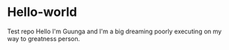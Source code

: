 # Hello-world
Test repo
Hello I'm Guunga and I'm a big dreaming poorly executing on my way to greatness person.
